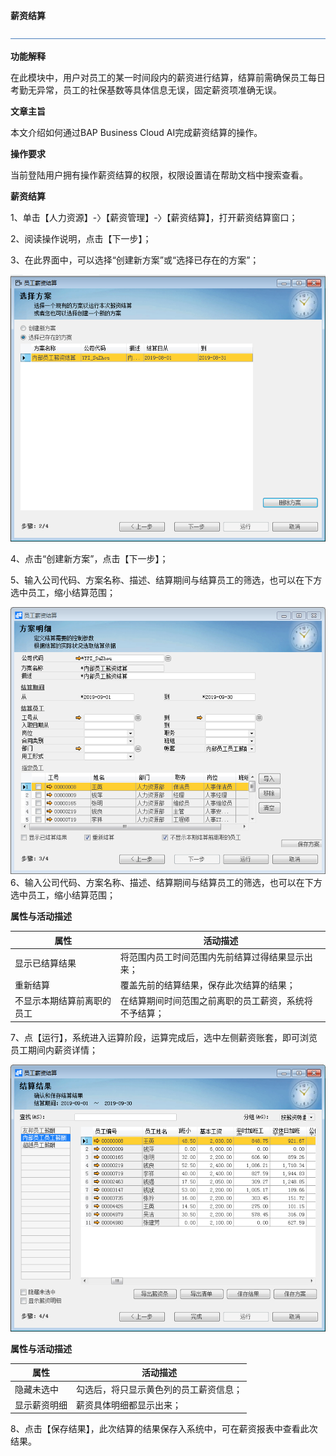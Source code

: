 **薪资结算**

![img](图片/标题.png) 

**功能解释**

在此模块中，用户对员工的某一时间段内的薪资进行结算，结算前需确保员工每日考勤无异常，员工的社保基数等具体信息无误，固定薪资项准确无误。

 

**文章主旨**

本文介绍如何通过BAP Business Cloud AI完成薪资结算的操作。

**操作要求**

当前登陆用户拥有操作薪资结算的权限，权限设置请在帮助文档中搜索查看。

**薪资结算**

1、单击【人力资源】-〉【薪资管理】-〉【薪资结算】，打开薪资结算窗口；

2、阅读操作说明，点击【下一步】；

3、在此界面中，可以选择“创建新方案”或“选择已存在的方案”；

![img](图片/结算1.png) 

4、点击“创建新方案”，点击【下一步】；

5、输入公司代码、方案名称、描述、结算期间与结算员工的筛选，也可以在下方选中员工，缩小结算范围；

![img](图片/结算2.png)6、输入公司代码、方案名称、描述、结算期间与结算员工的筛选，也可以在下方选中员工，缩小结算范围；

 **属性与活动描述**

| **属性**             | **活动描述**                                     |
| -------------------------- | ------------------------------------------------------ |
| 显示已结算结果             | 将范围内员工时间范围内先前结算过得结果显示出来；       |
| 重新结算                   | 覆盖先前的结算结果，保存此次结算的结果；               |
| 不显示本期结算前离职的员工 | 在结算期间时间范围之前离职的员工薪资，系统将不予结算； |

7、点【运行】，系统进入运算阶段，运算完成后，选中左侧薪资账套，即可浏览员工期间内薪资详情；

![img](图片/结算3.png) 

 **属性与活动描述**

 

| **属性** | **活动描述**                     |
| -------------- | -------------------------------------- |
| 隐藏未选中     | 勾选后，将只显示黄色列的员工薪资信息； |
| 显示薪资明细   | 薪资具体明细都显示出来；               |

8、点击【保存结果】，此次结算的结果保存入系统中，可在薪资报表中查看此次结果。

 

 

 

 

